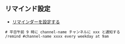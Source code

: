 ## リマインド設定
- [リマインダーを設定する](https://get.slack.help/hc/ja/articles/208423427-%E3%83%AA%E3%83%9E%E3%82%A4%E3%83%B3%E3%83%80%E3%83%BC%E3%82%92%E8%A8%AD%E5%AE%9A%E3%81%99%E3%82%8B)
```
# 平日午前 9 時に channel-name チャンネルに xxx と通知する
/remind #channel-name xxxx every weekday at 9am
```
